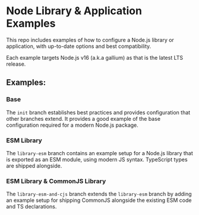 # Node Library & Application Examples

This repo includes examples of how to configure a Node.js library or application, with up-to-date options and best compatibility.

Each example targets Node.js v16 (a.k.a gallium) as that is the latest LTS release.

## Examples:

### Base

The `init` branch establishes best practices and provides configuration that other branches extend. It provides a good example of the base configuration required for a modern Node.js package.

### ESM Library

The `library-esm` branch contains an example setup for a Node.js library that is exported as an ESM module, using modern JS syntax. TypeScript types are shipped alongside.

### ESM Library & CommonJS Library

The `library-esm-and-cjs` branch extends the `library-esm` branch by adding an example setup for shipping CommonJS alongside the existing ESM code and TS declarations.
